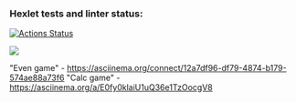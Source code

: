 ### Hexlet tests and linter status:
[![Actions Status](https://github.com/Rasta341/java-project-lvl1/workflows/hexlet-check/badge.svg)](https://github.com/Rasta341/java-project-lvl1/actions)

<a href="https://codeclimate.com/github/codeclimate/codeclimate/maintainability"><img src="https://api.codeclimate.com/v1/badges/a99a88d28ad37a79dbf6/maintainability" /></a>

"Even game" - https://asciinema.org/connect/12a7df96-df79-4874-b179-574ae88a73f6
"Calc game" - https://asciinema.org/a/E0fy0klaiU1uQ36e1TzOocgV8
